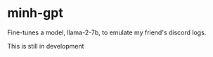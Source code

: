 # minh-gpt

Fine-tunes a model, llama-2-7b, to emulate my friend's discord logs.

This is still in development
